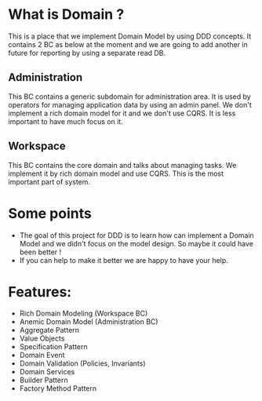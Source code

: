 
# What is Domain ?
This is a place that we implement Domain Model by using DDD concepts. It contains 2 BC as below at the moment and we are going to add another in future for reporting by using a separate read DB.

## Administration
This BC contains a generic subdomain for administration area. It is used by operators for managing application data by using an admin panel.
We don't implement a rich domain model for it and we don't use CQRS. It is less important to have much focus on it.

## Workspace
This BC contains the core domain and talks about managing tasks. We implement it by rich domain model and use CQRS. This is the most important part of system.


# Some points
- The goal of this project for DDD is to learn how can implement a Domain Model and we didn't focus on the model design. So maybe it could have been better !
- If you can help to make it better we are happy to have your help.

# Features:

- Rich Domain Modeling (Workspace BC)
- Anemic Domain Model (Administration BC)
- Aggregate Pattern
- Value Objects
- Specification Pattern
- Domain Event
- Domain Validation (Policies, Invariants)
- Domain Services
- Builder Pattern
- Factory Method Pattern
